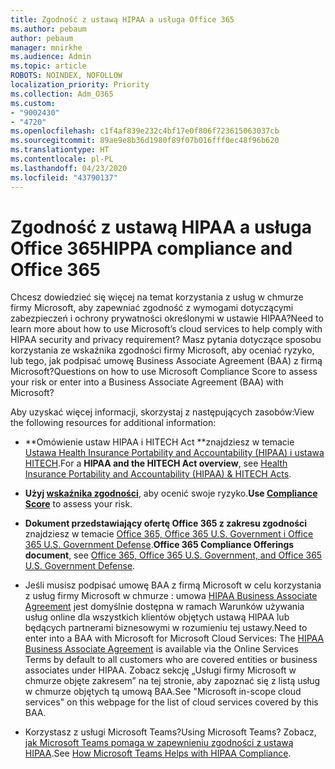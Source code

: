 ```yaml
---
title: Zgodność z ustawą HIPAA a usługa Office 365
ms.author: pebaum
author: pebaum
manager: mnirkhe
ms.audience: Admin
ms.topic: article
ROBOTS: NOINDEX, NOFOLLOW
localization_priority: Priority
ms.collection: Adm_O365
ms.custom:
- "9002430"
- "4720"
ms.openlocfilehash: c1f4af839e232c4bf17e0f806f723615063037cb
ms.sourcegitcommit: 89ae9e8b36d1980f89f07b016fff0ec48f96b620
ms.translationtype: HT
ms.contentlocale: pl-PL
ms.lasthandoff: 04/23/2020
ms.locfileid: "43790137"
---
```

# <a name="hippa-compliance-and-office-365"></a><span data-ttu-id="65468-102">Zgodność z ustawą HIPAA a usługa Office 365</span><span class="sxs-lookup"><span data-stu-id="65468-102">HIPPA compliance and Office 365</span></span>

<span data-ttu-id="65468-103">Chcesz dowiedzieć się więcej na temat korzystania z usług w chmurze firmy Microsoft, aby zapewniać zgodność z wymogami dotyczącymi zabezpieczeń i ochrony prywatności określonymi w ustawie HIPAA?</span><span class="sxs-lookup"><span data-stu-id="65468-103">Need to learn more about how to use Microsoft’s cloud services to help comply with HIPAA security and privacy requirement?</span></span>  <span data-ttu-id="65468-104">Masz pytania dotyczące sposobu korzystania ze wskaźnika zgodności firmy Microsoft, aby oceniać ryzyko, lub tego, jak podpisać umowę Business Associate Agreement (BAA) z firmą Microsoft?</span><span class="sxs-lookup"><span data-stu-id="65468-104">Questions on how to use Microsoft Compliance Score to assess your risk or enter into a Business Associate Agreement (BAA) with Microsoft?</span></span>  

<span data-ttu-id="65468-105">Aby uzyskać więcej informacji, skorzystaj z następujących zasobów:</span><span class="sxs-lookup"><span data-stu-id="65468-105">View the following resources for additional information:</span></span>

- <span data-ttu-id="65468-106">\*\*Omówienie ustaw HIPAA i HITECH Act \*\*znajdziesz w temacie [Ustawa Health Insurance Portability and Accountability (HIPAA) i ustawa HITECH](https://docs.microsoft.com/microsoft-365/compliance/offering-hipaa-hitech?view=o365-worldwide).</span><span class="sxs-lookup"><span data-stu-id="65468-106">For a **HIPAA and the HITECH Act overview**, see [Health Insurance Portability and Accountability (HIPAA) & HITECH Acts](https://docs.microsoft.com/microsoft-365/compliance/offering-hipaa-hitech?view=o365-worldwide).</span></span>

- <span data-ttu-id="65468-107">**Użyj [wskaźnika zgodności](https://docs.microsoft.com/microsoft-365/compliance/offering-hipaa-hitech?view=o365-worldwide#use-microsoft-compliance-score-to-assess-your-risk)**, aby ocenić swoje ryzyko.</span><span class="sxs-lookup"><span data-stu-id="65468-107">**Use [Compliance Score](https://docs.microsoft.com/microsoft-365/compliance/offering-hipaa-hitech?view=o365-worldwide#use-microsoft-compliance-score-to-assess-your-risk)** to assess your risk.</span></span>

- <span data-ttu-id="65468-108">**Dokument przedstawiający ofertę Office 365 z zakresu zgodności** znajdziesz w temacie [Office 365, Office 365 U.S. Government i Office 365 U.S. Government Defense](https://go.microsoft.com/fwlink/p/?LinkID=2077751).</span><span class="sxs-lookup"><span data-stu-id="65468-108">**Office 365 Compliance Offerings document**, see [Office 365, Office 365 U.S. Government, and Office 365 U.S. Government Defense](https://go.microsoft.com/fwlink/p/?LinkID=2077751).</span></span>

- <span data-ttu-id="65468-109">Jeśli musisz podpisać umowę BAA z firmą Microsoft w celu korzystania z usług firmy Microsoft w chmurze : umowa [HIPAA Business Associate Agreement](https://aka.ms/BAA) jest domyślnie dostępna w ramach Warunków używania usług online dla wszystkich klientów objętych ustawą HIPAA lub będących partnerami biznesowymi w rozumieniu tej ustawy.</span><span class="sxs-lookup"><span data-stu-id="65468-109">Need to enter into a BAA with Microsoft for Microsoft Cloud Services: The [HIPAA Business Associate Agreement](https://aka.ms/BAA) is available via the Online Services Terms by default to all customers who are covered entities or business associates under HIPAA.</span></span> <span data-ttu-id="65468-110">Zobacz sekcję „Usługi firmy Microsoft w chmurze objęte zakresem” na tej stronie, aby zapoznać się z listą usług w chmurze objętych tą umową BAA.</span><span class="sxs-lookup"><span data-stu-id="65468-110">See "Microsoft in-scope cloud services" on this webpage for the list of cloud services covered by this BAA.</span></span>

- <span data-ttu-id="65468-111">Korzystasz z usługi Microsoft Teams?</span><span class="sxs-lookup"><span data-stu-id="65468-111">Using Microsoft Teams?</span></span> <span data-ttu-id="65468-112">Zobacz, [jak Microsoft Teams pomaga w zapewnieniu zgodności z ustawą HIPAA](https://www.microsoft.com/microsoft-365/blog/2019/04/30/white-paper-microsoft-teams-healthcare-providers-hipaa-compliance/).</span><span class="sxs-lookup"><span data-stu-id="65468-112">See [How Microsoft Teams Helps with HIPAA Compliance](https://www.microsoft.com/microsoft-365/blog/2019/04/30/white-paper-microsoft-teams-healthcare-providers-hipaa-compliance/).</span></span>
